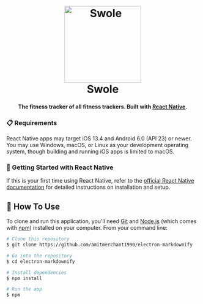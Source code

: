 <h1 align="center">
  <br>
  <img src="https://github.com/JamesFTW/swole2/assets/1907496/0c288dc7-3234-497f-976f-9a014fdcf775" alt="Swole" width="200">
  <br>
  Swole
  <br>
</h1>

<h4 align="center">The fitness tracker of all fitness trackers.  Built with <a href="https://reactnative.dev/" target="_blank">React Native</a>.</h4>

### 📋 Requirements
React Native apps may target iOS 13.4 and Android 6.0 (API 23) or newer. You may use Windows, macOS, or Linux as your development operating system, though building and running iOS apps is limited to macOS.

### 🎉 Getting Started with React Native

If this is your first time using React Native, refer to the [official React Native documentation](https://reactnative.dev/docs/getting-started) for detailed instructions on installation and setup.

## 📖 How To Use

To clone and run this application, you'll need [Git](https://git-scm.com) and [Node.js](https://nodejs.org/en/download/) (which comes with [npm](http://npmjs.com)) installed on your computer. From your command line:

```bash
# Clone this repository
$ git clone https://github.com/amitmerchant1990/electron-markdownify

# Go into the repository
$ cd electron-markdownify

# Install dependencies
$ npm install

# Run the app
$ npm
